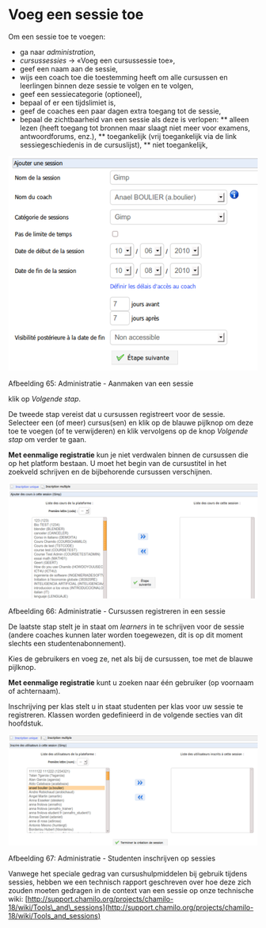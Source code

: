 # Voeg een sessie toe

Om een sessie toe te voegen:

* ga naar _administration_,
* _cursussessies_ → «Voeg een cursussessie toe»,
* geef een naam aan de sessie,
* wijs een coach toe die toestemming heeft om alle cursussen en leerlingen binnen deze sessie te volgen en te volgen,
* geef een sessiecategorie \(optioneel\),
* bepaal of er een tijdslimiet is,
* geef de coaches een paar dagen extra toegang tot de sessie,
* bepaal de zichtbaarheid van een sessie als deze is verlopen:
** alleen lezen \(heeft toegang tot bronnen maar slaagt niet meer voor examens, antwoordforums, enz.\),
** toegankelijk \(vrij toegankelijk via de link sessiegeschiedenis in de cursuslijst\),
** niet toegankelijk,

![](../../.gitbook/assets/sessionajouter%20%281%29.png)

Afbeelding 65: Administratie - Aanmaken van een sessie

   klik op _Volgende stap_.

De tweede stap vereist dat u cursussen registreert voor de sessie. Selecteer een \(of meer\) cursus\(sen\) en klik op de blauwe pijlknop om deze toe te voegen \(of te verwijderen\) en klik vervolgens op de knop _Volgende stap_ om verder te gaan.

**Met eenmalige registratie** kun je niet verdwalen binnen de cursussen die op het platform bestaan. U moet het begin van de cursustitel in het zoekveld schrijven en de bijbehorende cursussen verschijnen.

![](../../.gitbook/assets/session-inscription%20%281%29.png)

Afbeelding 66: Administratie - Cursussen registreren in een sessie

De laatste stap stelt je in staat om _learners_ in te schrijven voor de sessie \(andere coaches kunnen later worden toegewezen, dit is op dit moment slechts een studentenabonnement\).

Kies de gebruikers en voeg ze, net als bij de cursussen, toe met de blauwe pijlknop.

**Met eenmalige registratie** kunt u zoeken naar één gebruiker \(op voornaam of achternaam\).

Inschrijving per klas stelt u in staat studenten per klas voor uw sessie te registreren. Klassen worden gedefinieerd in de volgende secties van dit hoofdstuk.

![](../../.gitbook/assets/session-inscription2%20%281%29.png)

Afbeelding 67: Administratie - Studenten inschrijven op sessies

Vanwege het speciale gedrag van cursushulpmiddelen bij gebruik tijdens sessies, hebben we een technisch rapport geschreven over hoe deze zich zouden moeten gedragen in de context van een sessie op onze technische wiki: [http://support.chamilo.org/projects/chamilo-18/wiki/Tools\_and\_sessions](http://support.chamilo.org/projects/chamilo-18/wiki/Tools_and_sessions)

